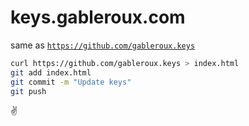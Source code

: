 # keys.gableroux.com
same as [`https://github.com/gableroux.keys`](https://github.com/gableroux.keys)

```bash
curl https://github.com/gableroux.keys > index.html
git add index.html
git commit -m "Update keys"
git push
```

:v:
